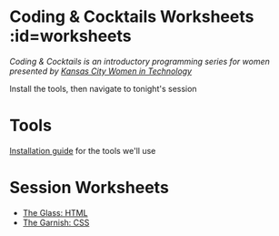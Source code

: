 # Coding & Cocktails Worksheets :id=worksheets
_Coding & Cocktails is an introductory programming series for women presented by [Kansas City Women in Technology](https://kcwomenintech.org/)_

Install the tools, then navigate to tonight's session

# Tools
[Installation guide](/tools/) for the tools we'll use

# Session Worksheets

* [The Glass: HTML](/html/)
* [The Garnish: CSS](/css/)
